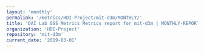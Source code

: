 ```yaml
---
layout: 'monthly'
permalink: '/metrics/HDI-Project/mit-d3m/MONTHLY/'
title: 'DAI Lab OSS Metrics Metrics report for mit-d3m | MONTHLY-REPORT-2019-03-01'
organization: 'HDI-Project'
repository: 'mit-d3m'
current_date: '2019-03-01'
---
```

